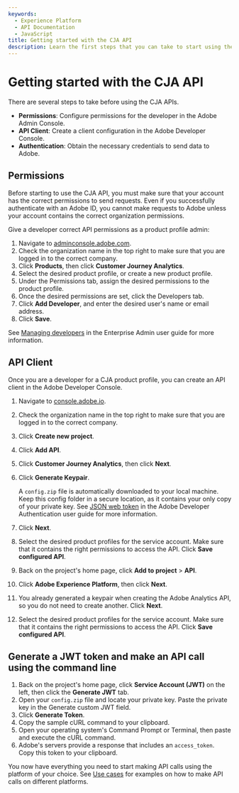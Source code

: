 ```yaml
---
keywords:
  - Experience Platform
  - API Documentation
  - JavaScript
title: Getting started with the CJA API
description: Learn the first steps that you can take to start using the CJA API.
---
```


# Getting started with the CJA API

There are several steps to take before using the CJA APIs.

* **Permissions**: Configure permissions for the developer in the Adobe Admin Console.
* **API Client**: Create a client configuration in the Adobe Developer Console.
* **Authentication**: Obtain the necessary credentials to send data to Adobe.

## Permissions

Before starting to use the CJA API, you must make sure that your account has the correct permissions to send requests. Even if you successfully authenticate with an Adobe ID, you cannot make requests to Adobe unless your account contains the correct organization permissions.

Give a developer correct API permissions as a product profile admin:

1. Navigate to [adminconsole.adobe.com](https://adminconsole.adobe.com).
2. Check the organization name in the top right to make sure that you are logged in to the correct company.
3. Click **Products**, then click **Customer Journey Analytics**.
4. Select the desired product profile, or create a new product profile.
5. Under the Permissions tab, assign the desired permissions to the product profile.
6. Once the desired permissions are set, click the Developers tab.
7. Click **Add Developer**, and enter the desired user's name or email address.
8. Click **Save**.

See [Managing developers](https://helpx.adobe.com/enterprise/using/manage-developers.html) in the Enterprise Admin user guide for more information.

## API Client

Once you are a developer for a CJA product profile, you can create an API client in the Adobe Developer Console.

1. Navigate to [console.adobe.io](https://console.adobe.io).
1. Check the organization name in the top right to make sure that you are logged in to the correct company.
1. Click **Create new project**.
1. Click **Add API**.
1. Click **Customer Journey Analytics**, then click **Next**.
1. Click **Generate Keypair**.
   
   A `config.zip` file is automatically downloaded to your local machine. Keep this config folder in a secure location, as it contains your only copy of your private key. See [JSON web token](https://www.adobe.io/authentication/auth-methods.html#!AdobeDocs/adobeio-auth/master/JWT/JWTCertificate.md) in the Adobe Developer Authentication user guide for more information.

1. Click **Next**.
1. Select the desired product profiles for the service account. Make sure that it contains the right permissions to access the API. Click **Save configured API**.
1. Back on the project's home page, click **Add to project** > **API**.
1. Click **Adobe Experience Platform**, then click **Next**.
1. You already generated a keypair when creating the Adobe Analytics API, so you do not need to create another. Click **Next**.
1. Select the desired product profiles for the service account. Make sure that it contains the right permissions to access the API. Click **Save configured API**.

## Generate a JWT token and make an API call using the command line

1. Back on the project's home page, click **Service Account (JWT)** on the left, then click the **Generate JWT** tab.
1. Open your `config.zip` file and locate your private key. Paste the private key in the Generate custom JWT field.
1. Click **Generate Token**.
1. Copy the sample cURL command to your clipboard.
1. Open your operating system's Command Prompt or Terminal, then paste and execute the cURL command.
1. Adobe's servers provide a response that includes an `access_token`. Copy this token to your clipboard.

You now have everything you need to start making API calls using the platform of your choice. See [Use cases](../use-cases/index.md) for examples on how to make API calls on different platforms.

